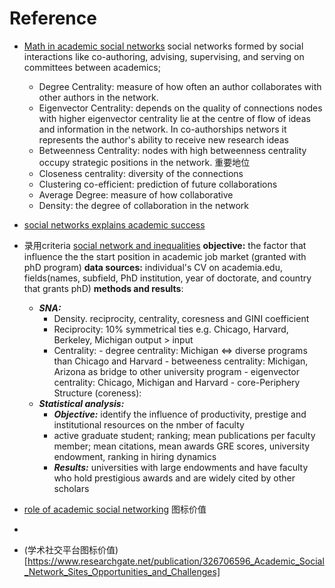 # Reference 

 - [Math in academic social networks](https://www.researchgate.net/publication/284765879_The_Mathematics_of_Social_Network_Analysis_Metrics_for_Academic_Social_Networks/link/5b8cdc1fa6fdcc5f8b7a4fbe/download)
	social networks formed by social interactions like co-authoring, advising, supervising, and serving on committees between academics; 

	 - Degree Centrality: measure of how often an author collaborates with other authors in the network. 
	 - Eigenvector Centrality: depends on the quality of connections nodes with higher eigenvector centrality lie at the centre of flow of ideas and information in the network.
	 In co-authorships networs it represents the author's ability to receive new research ideas
	 -  Betweenness Centrality: nodes with high betweenness centrality occupy strategic positions in the network. 重要地位
	 - Closeness centrality: diversity of the connections
	 - Clustering co-efficient: prediction of future collaborations
	 - Average Degree: measure of how collaborative 
	 - Density: the degree of collaboration in the network  



 - [social networks explains academic success](https://www.pnas.org/content/pnas/116/3/792.full.pdf)
 
 
 - 录用criteria [social network and inequalities](https://anthrosource.onlinelibrary.wiley.com/doi/pdf/10.1111/aman.13158)
 **objective:** the factor that influence the the start position in academic job market (granted with phD program)
 **data sources:** individual's CV on academia.edu, fields(names, subfield, PhD institution, year of doctorate, and country that grants phD)
 **methods and results**: 
	 - ***SNA:*** 
		 - Density. reciprocity, centrality, coresness and GINI coefficient 
		 - Reciprocity: 10% symmetrical ties e.g. Chicago, Harvard, Berkeley, Michigan output > input
		 - Centrality:
				 - degree centrality: Michigan <=> diverse programs than Chicago and Harvard
				 - betweeness centrality: Michigan, Arizona as bridge to other university program 
				 - eigenvector centrality: Chicago, Michigan and Harvard 
				 - core-Periphery Structure (coreness): 
	 - ***Statistical analysis:*** 
		 - ***Objective:*** identify the influence of productivity, prestige and institutional resources on the nmber of faculty  
		 - active graduate student; ranking; mean publications per faculty member; mean citations, mean awards GRE scores, university endowment, ranking in hiring dynamics
		 - ***Results:***  universities with large endowments and have faculty who hold prestigious awards and are widely cited by other scholars
 
 
 - [role of academic social networking](https://www.researchgate.net/publication/267642307_Academics_and_their_online_networks_Exploring_the_role_of_academic_social_networking_sites)
	图标价值
 - 
 - (学术社交平台图标价值)[https://www.researchgate.net/publication/326706596_Academic_Social_Network_Sites_Opportunities_and_Challenges]

<!--stackedit_data:
eyJoaXN0b3J5IjpbMjc3Njc3NDg3LC0yMjIwODg3OTEsLTE3Mz
kzMDExODYsLTE1MDg5MDY0NzQsLTc0NzI3MzY4MiwtMTUwMjI2
MzQwNCwyMjMyNDIzNDMsLTQzMjkzNDcyOCwxNzIwMDkxNTY0LC
0yMDc2OTUyMTYzLC0xMzY1MTU0Nzc3LC0yMDU0NDY3NzYsLTMy
NjU4NTc4NCwxMTE0NTkzMDg1LC00MzE3MzU2MjEsMTM5NDU2OD
cxMSw5NTQ0MTYxMjcsLTIwMzI1ODgyNTYsLTI1NzM4MzMsLTc5
OTM2MzA5OF19
-->